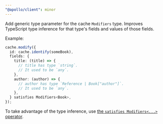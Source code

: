 ```yaml
---
"@apollo/client": minor
---
```


Add generic type parameter for the cache `Modifiers` type. Improves TypeScript
type inference for that type's fields and values of those fields.

Example:

```ts
cache.modify({
  id: cache.identify(someBook),
  fields: {
    title: (title) => {
      // title has type `string`.
      // It used to be `any`.
    },
    author: (author) => {
      // author has type `Reference | Book["author"]`.
      // It used to be `any`.
    },
  } satisfies Modifiers<Book>,
});
```

To take advantage of the type inference, use [the `satisfies Modifiers<...>`
operator](https://www.typescriptlang.org/docs/handbook/release-notes/typescript-4-9.html).
